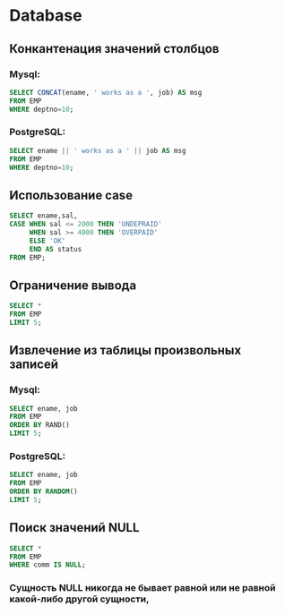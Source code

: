 # Database 

## Конкантенация значений столбцов

### Mysql:

```sql
SELECT CONCAT(ename, ' works as a ', job) AS msg
FROM EMP
WHERE deptno=10;
```

### PostgreSQL:

```sql
SELECT ename || ' works as a ' || job AS msg
FROM EMP
WHERE deptno=10;
```

## Использование case

```sql 
SELECT ename,sal, 
CASE WHEN sal <= 2000 THEN 'UNDEPRAID'
     WHEN sal >= 4000 THEN 'OVERPAID'
     ELSE 'OK'
     END AS status
FROM EMP;
```

## Ограничение вывода 

```sql
SELECT *
FROM EMP
LIMIT 5;
```

## Извлечение из таблицы произвольных записей

### Mysql:

```sql 
SELECT ename, job
FROM EMP
ORDER BY RAND() 
LIMIT 5;
```

### PostgreSQL:

```sql 
SELECT ename, job
FROM EMP
ORDER BY RANDOM() 
LIMIT 5;
```

## Поиск значений NULL

```sql
SELECT * 
FROM EMP
WHERE comm IS NULL;
```

### Сущность NULL никогда не бывает равной или не равной какой-либо другой сущности, 